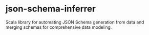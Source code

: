 # json-schema-inferrer
Scala library for automating JSON Schema generation from data and merging schemas for comprehensive data modeling.
